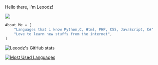 Hello there, I'm Leoodz!

![](https://komarev.com/ghpvc/?username=leoodz)
    
```py
About Me = [
    "Languages that i know Python,C, Html, PHP, CSS, JavaScript, C#"
    "Love to learn new stuffs from the internet",
]
```

<p align="center">

![Leoodz's GitHub stats](https://github-readme-stats.vercel.app/api?username=leoodz&show_icons=true&theme=dracula)

[![Most Used Languages](https://github-readme-stats.vercel.app/api/top-langs/?username=leoodz&layout=compact&theme=dracula)](https://github.com/leoodz/github-readme-stats)

<!-- [![Discord Bots](https://top.gg/api/widget/856174195787300905.svg)](https://top.gg/bot/856174195787300905) -->
</p>
